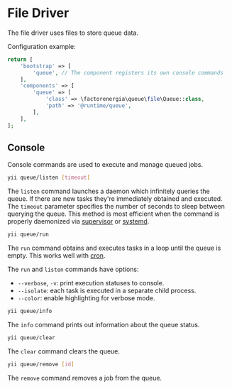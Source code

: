 File Driver
===========

The file driver uses files to store queue data.

Configuration example:

```php
return [
    'bootstrap' => [
        'queue', // The component registers its own console commands
    ],
    'components' => [
        'queue' => [
            'class' => \factorenergia\queue\file\Queue::class,
            'path' => '@runtime/queue',
        ],
    ],
];
```

Console
-------

Console commands are used to execute and manage queued jobs.

```sh
yii queue/listen [timeout]
```

The `listen` command launches a daemon which infinitely queries the queue. If there are new tasks
they're immediately obtained and executed. The `timeout` parameter specifies the number of seconds to sleep between
querying the queue. This method is most efficient when the command is properly daemonized via
[supervisor](worker.md#supervisor) or [systemd](worker.md#systemd).

```sh
yii queue/run
```

The `run` command obtains and executes tasks in a loop until the queue is empty. This works well with
[cron](worker.md#cron).

The `run` and `listen` commands have options:

- `--verbose`, `-v`: print execution statuses to console.
- `--isolate`: each task is executed in a separate child process.
- `--color`: enable highlighting for verbose mode.

```sh
yii queue/info
```

The `info` command prints out information about the queue status.

```sh
yii queue/clear
```

The `clear` command clears the queue.

```sh
yii queue/remove [id]
```

The `remove` command removes a job from the queue.
